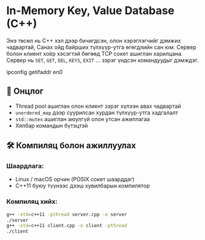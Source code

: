 # In-Memory Key, Value Database (C++)

Энэ төсөл нь C++ хэл дээр бичигдсэн, олон хэрэглэгчийг дэмжих чадвартай, Санах ойд байрших түлхүүр-утга өгөгдлийн сан юм. Сервер болон клиент хоёр хэсэгтэй бөгөөд TCP сокет ашиглан харилцана. Сервер нь `SET`, `GET`, `DEL`, `KEYS`, `EXIT` ... зэрэг үндсэн командуудыг дэмждэг.

ipconfig getifaddr en0

## 🚀 Онцлог

- Thread pool ашиглан олон клиент зэрэг хүлээн авах чадвартай
- `unordered_map` дээр суурилсан хурдан түлхүүр-утга хадгалалт
- `std::mutex` ашиглан аюулгүй олон утсан ажиллагаа
- Хялбар командын бүтэцтэй

## 🛠 Компиляц болон ажиллуулах

### Шаардлага:

- Linux / macOS орчин (POSIX сокет шаарддаг)
- C++11 буюу түүнээс дээш хувилбарын компилятор

### Компиляц хийх:

```bash
g++ -std=c++11 -pthread server.cpp -o server
./server
g++ -std=c++11 client.cpp -o client -pthread    
./client
